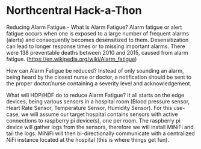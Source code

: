 # Northcentral Hack-a-Thon

Reducing Alarm Fatigue - What is Alarm Fatigue?
Alarm fatigue or alert fatigue occurs when one is exposed to a large number of frequent alarms (alerts) and consequently becomes desensitized to them. Desensitization can lead to longer response times or to missing important alarms.  There were 138 preventable deaths between 2010 and 2015, caused from alarm fatigue. 
 (https://en.wikipedia.org/wiki/Alarm_fatigue)
 
How can Alarm Fatigue be reduced?
Instead of only sounding an alarm, being heard by the closest nurse or doctor, a notification should be sent to the proper doctor/nurse containing a severity level and acknowledgement.     
 
What will HDP/HDF do to reduce Alarm Fatigue?
It all starts on the edge devices, being various sensors in a hospital room (Blood pressure sensor, Heart Rate Sensor, Temperature Sensor, Humidity Sensor).  For this use-case, we will assume our target hospital contains sensors with active connections to raspberry pi device(s), one per room.  The raspberry pi device will gather logs from the sensors, therefore we will install MiNiFi and tail the logs.  MiNiFi will then bi-directionally communicate with a centralized NiFi instance located at the hospital (this is where things get fun). 
